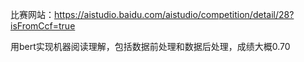比赛网站：https://aistudio.baidu.com/aistudio/competition/detail/28?isFromCcf=true

用bert实现机器阅读理解，包括数据前处理和数据后处理，成绩大概0.70
